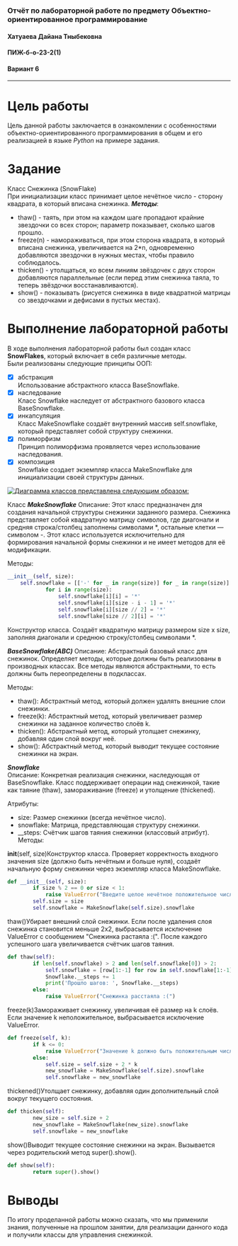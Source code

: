 ### Отчёт по лабораторной работе по предмету Объектно-ориентированное программирование
#### Хатуаева Дайана Тныбековна
#### ПИЖ-б-о-23-2(1)
#### Вариант 6
<hr>

# Цель работы
Цель данной работы заключается в ознакомлении с особенностями объектно-ориентированного программирования
в общем и его реализацией в языке *Python* на примере задания.

# Задание
Класс Снежинка (SnowFlake)  
При инициализации класс принимает целое нечётное число - сторону квадрата, в  который вписана снежинка. 
***Методы***: 
- thaw() - таять, при этом на каждом шаге пропадают крайние звездочки со всех сторон; параметр показывает, сколько шагов прошло. 
- freeze(n) - намораживаться, при этом сторона квадрата, в который вписана снежинка, увеличивается на 2*n, одновременно добавляются звездочки в нужных местах, чтобы правило соблюдалось. 
- thicken() - утолщаться, ко всем линиям звёздочек с двух сторон добавляются 
параллельные (если перед этим снежинка таяла, то теперь звёздочки восстанавливаются). 
- show() - показывать (рисуется снежинка в виде квадратной матрицы со звездочками и дефисами в пустых местах).

# Выполнение лабораторной работы
В ходе выполнения лабораторной работы был создан класс **SnowFlakes**, который включает в себя различные методы.  
Были реализованы следующие принципы ООП:
- [x] абстракция  
Использование абстрактного класса BaseSnowflake. 
- [x] наследование  
Класс Snowflake наследует от абстрактного базового класса BaseSnowflake.
- [x] инкапсуляция  
Класс MakeSnowflake создаёт внутренний массив self.snowflake, который представляет собой структуру снежинки. 
- [x] полиморфизм  
Принцип полиморфизма проявляется через использование наследования.
- [x] композиция  
Snowflake создает экземпляр класса MakeSnowflake для инициализации своей структуры данных.

[![Диаграмма классов представлена следующим образом:](https://i.postimg.cc/dVHFcs5L/download.png)](https://postimg.cc/FYL8j454)

Класс ***MakeSnowflake***
Описание: Этот класс предназначен для создания начальной структуры снежинки заданного размера.  Снежинка представляет собой квадратную матрицу символов, где диагонали и средняя строка/столбец заполнены символами *, остальные клетки — символом -.  Этот класс используется исключительно для формирования начальной формы снежинки и не имеет методов для её модификации.

Методы:
```python
__init__(self, size):
    self.snowflake = [['-' for _ in range(size)] for _ in range(size)]
            for i in range(size):
                self.snowflake[i][i] = '*'
                self.snowflake[i][size - i - 1] = '*'
                self.snowflake[i][size // 2] = '*'
                self.snowflake[size // 2][i] = '*'
```
Конструктор класса. Создаёт квадратную матрицу размером size x size, заполняя диагонали и среднюю строку/столбец символами *.

***BaseSnowflake(ABC)***
Описание: Абстрактный базовый класс для снежинок. Определяет методы, которые должны быть реализованы в производных классах.  Все методы являются абстрактными, то есть должны быть переопределены в подклассах.

Методы:

- thaw(): Абстрактный метод, который должен удалять внешние слои снежинки.
- freeze(k): Абстрактный метод, который увеличивает размер снежинки на заданное количество слоёв k.
- thicken(): Абстрактный метод, который утолщает снежинку, добавляя один слой вокруг неё.
- show(): Абстрактный метод, который выводит текущее состояние снежинки на экран.

***Snowflake***  
Описание: Конкретная реализация снежинки, наследующая от BaseSnowflake.  Класс поддерживает операции над снежинкой, такие как таяние (thaw), замораживание (freeze) и утолщение (thickened).

Атрибуты:

- size: Размер снежинки (всегда нечётное число).
- snowflake: Матрица, представляющая структуру снежинки.
- __steps: Счётчик шагов таяния снежинки (классовый атрибут).
Методы:

__init__(self, size)Конструктор класса. Проверяет корректность входного значения size (должно быть нечётным и больше нуля), создаёт начальную форму снежинки через экземпляр класса MakeSnowflake.
```python
def __init__(self, size):
        if size % 2 == 0 or size < 1:
            raise ValueError("Введите целое нечётное положительное число")
        self.size = size
        self.snowflake = MakeSnowflake(self.size).snowflake
```
thaw()Убирает внешний слой снежинки. Если после удаления слоя снежинка становится меньше 2x2, выбрасывается исключение ValueError с сообщением "Снежинка растаяла :(". После каждого успешного шага увеличивается счётчик шагов таяния.
```python
def thaw(self):
        if len(self.snowflake) > 2 and len(self.snowflake[0]) > 2:
            self.snowflake = [row[1:-1] for row in self.snowflake[1:-1]]
            Snowflake.__steps += 1
            print('Прошло шагов: ', Snowflake.__steps)
        else:
            raise ValueError("Снежинка расстаяла :(")
```
freeze(k)Замораживает снежинку, увеличивая её размер на k слоёв. Если значение k неположительное, выбрасывается исключение ValueError.
```python
def freeze(self, k):
        if k <= 0:
            raise ValueError("Значение k должно быть положительным числом.")
        else:
            self.size = self.size + 2 * k
            new_snowflake = MakeSnowflake(self.size).snowflake
            self.snowflake = new_snowflake
```
thickened()Утолщает снежинку, добавляя один дополнительный слой вокруг текущего состояния.
```python
def thicken(self):
        new_size = self.size + 2
        new_snowflake = MakeSnowflake(new_size).snowflake
        self.snowflake = new_snowflake

```
show()Выводит текущее состояние снежинки на экран. Вызывается через родительский метод super().show().
```python
def show(self):
        return super().show()
```

# Выводы
По итогу проделанной работы можно  сказать, что мы применили знания, полученные на прошлом занятии, для реализации данного кода и получили классы для управления снежинкой.